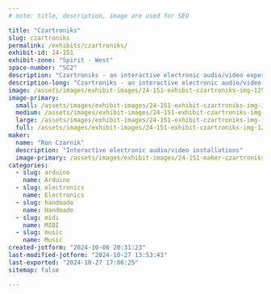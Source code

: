 ```yaml
---
# note: title, description, image are used for SEO

title: "Czartroniks"
slug: czartroniks
permalink: /exhibits/czartroniks/
exhibit-id: 24-151
exhibit-zone: "Spirit - West"
space-number: "SC2"
description: "Czartroniks - an interactive electronic audio/video experience"
description-long: "Czartroniks - an interactive electronic audio/video experience.  Turn some knobs and make something happen!  "
image: /assets/images/exhibit-images/24-151-exhibit-czartroniks-img-1251-large.JPG
image-primary: 
  small: /assets/images/exhibit-images/24-151-exhibit-czartroniks-img-1251-small.JPG
  medium: /assets/images/exhibit-images/24-151-exhibit-czartroniks-img-1251-medium.JPG
  large: /assets/images/exhibit-images/24-151-exhibit-czartroniks-img-1251-large.JPG
  full: /assets/images/exhibit-images/24-151-exhibit-czartroniks-img-1251-full.JPG
maker: 
  name: "Ron Czarnik"
  description: "Interactive electronic audio/video installations"
  image-primary: /assets/images/exhibit-images/24-151-maker-czartroniks-tron-medium.png
categories: 
  - slug: arduino
    name: Arduino
  - slug: electronics
    name: Electronics
  - slug: handmade
    name: Handmade
  - slug: midi
    name: MIDI
  - slug: music
    name: Music
created-jotform: "2024-10-06 20:31:23"
last-modified-jotform: "2024-10-27 13:53:43"
last-exported: "2024-10-27 17:06:25"
sitemap: false

---
```

